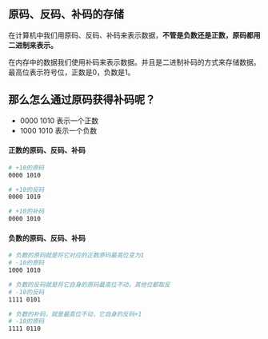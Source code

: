 
## 原码、反码、补码的存储

在计算机中我们用原码、反码、补码来表示数据，**不管是负数还是正数，原码都用二进制来表示。**

在内存中的数据我们使用补码来表示数据。并且是二进制补码的方式来存储数据。最高位表示符号位，正数是0，负数是1。

## 那么怎么通过原码获得补码呢？

- 0000 1010 表示一个正数
- 1000 1010 表示一个负数
  
#### 正数的原码、反码、补码
```sh
# +10的原码
0000 1010

# +10的反码
0000 1010

# +10的补码
0000 1010
```

#### 负数的原码、反码、补码
```sh
# 负数的原码就是将它对应的正数原码最高位变为1
# -10的原码
1000 1010

# 负数的反码就是将它自身的原码最高位不动，其他位都取反
# -10的反码
1111 0101

# 负数的补码，就是最高位不动，它自身的反码+1
# -10的原码
1111 0110

```
